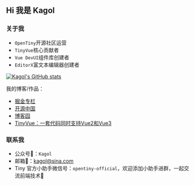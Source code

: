 ## Hi 我是 Kagol

### 关于我

- `OpenTiny`开源社区运营
- `TinyVue`核心贡献者
- `Vue DevUI`组件库创建者
- `EditorX`富文本编辑器创建者

[![Kagol's GitHub stats](https://github-readme-stats.vercel.app/api?username=kagol&show_icons=true)](https://github.com/anuraghazra/github-readme-stats)

我的博客/作品：

- [掘金专栏](https://juejin.cn/user/1504599026445150)
- [开源中国](https://my.oschina.net/u/4863191)
- [博客园](https://www.cnblogs.com/kagol/)
- [TinyVue：一套代码同时支持Vue2和Vue3](https://github.com/opentiny/tiny-vue)

### 联系我

- 公众号📱：`Kagol`
- 邮箱📮：kagol@sina.com
- Tiny 官方小助手微信号：`opentiny-official`，欢迎添加小助手进群，一起交流前端技术🤝
